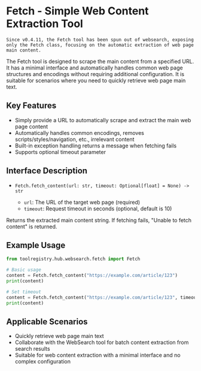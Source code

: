 # Fetch - Simple Web Content Extraction Tool

```{note}
Since v0.4.11, the Fetch tool has been spun out of websearch, exposing only the Fetch class, focusing on the automatic extraction of web page main content.
```

The Fetch tool is designed to scrape the main content from a specified URL. It has a minimal interface and automatically handles common web page structures and encodings without requiring additional configuration. It is suitable for scenarios where you need to quickly retrieve web page main text.

## Key Features

- Simply provide a URL to automatically scrape and extract the main web page content
- Automatically handles common encodings, removes scripts/styles/navigation, etc., irrelevant content
- Built-in exception handling returns a message when fetching fails
- Supports optional timeout parameter

## Interface Description

- `Fetch.fetch_content(url: str, timeout: Optional[float] = None) -> str`

  - `url`: The URL of the target web page (required)
  - `timeout`: Request timeout in seconds (optional, default is 10)

Returns the extracted main content string. If fetching fails, "Unable to fetch content" is returned.

## Example Usage

```python
from toolregistry.hub.websearch.fetch import Fetch

# Basic usage
content = Fetch.fetch_content("https://example.com/article/123")
print(content)

# Set timeout
content = Fetch.fetch_content("https://example.com/article/123", timeout=5)
print(content)
```

## Applicable Scenarios

- Quickly retrieve web page main text
- Collaborate with the WebSearch tool for batch content extraction from search results
- Suitable for web content extraction with a minimal interface and no complex configuration
